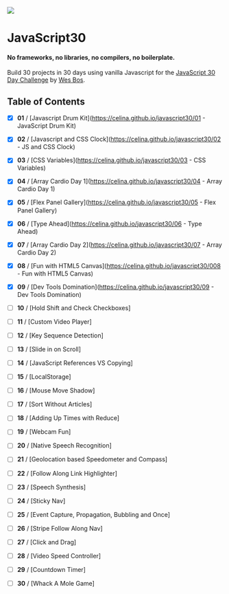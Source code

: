 ![](https://javascript30.com/images/JS3-social-share.png)

# JavaScript30

#### No frameworks, no libraries, no compilers, no boilerplate.

Build 30 projects in 30 days using vanilla Javascript for the [JavaScript 30 Day Challenge](https://JavaScript30.com) by [Wes Bos](http://wesbos.com).

## Table of Contents

- [x] **01** / [Javascript Drum Kit](https://celina.github.io/javascript30/01 - JavaScript Drum Kit)

- [x] **02** / [Javascript and CSS Clock](https://celina.github.io/javascript30/02 - JS and CSS Clock)

- [x] **03** / [CSS Variables](https://celina.github.io/javascript30/03 - CSS Variables)

- [x] **04** / [Array Cardio Day 1](https://celina.github.io/javascript30/04 - Array Cardio Day 1)

- [x] **05** / [Flex Panel Gallery](https://celina.github.io/javascript30/05 - Flex Panel Gallery)

- [x] **06** / [Type Ahead](https://celina.github.io/javascript30/06 - Type Ahead)

- [x] **07** / [Array Cardio Day 2](https://celina.github.io/javascript30/07 - Array Cardio Day 2)

- [x] **08** / [Fun with HTML5 Canvas](https://celina.github.io/javascript30/008 - Fun with HTML5 Canvas)

- [x] **09** / [Dev Tools Domination](https://celina.github.io/javascript30/09 - Dev Tools Domination)

- [ ] **10** / [Hold Shift and Check Checkboxes]

- [ ] **11** / [Custom Video Player]

- [ ] **12** / [Key Sequence Detection]

- [ ] **13** / [Slide in on Scroll]

- [ ] **14** / [JavaScript References VS Copying]

- [ ] **15** / [LocalStorage]

- [ ] **16** / [Mouse Move Shadow]

- [ ] **17** / [Sort Without Articles]

- [ ]  **18** / [Adding Up Times with Reduce]

- [ ] **19** / [Webcam Fun]

- [ ] **20** / [Native Speech Recognition]

- [ ] **21** / [Geolocation based Speedometer and Compass]

- [ ] **22** / [Follow Along Link Highlighter]

- [ ] **23** / [Speech Synthesis]

- [ ] **24** / [Sticky Nav]

- [ ] **25** / [Event Capture, Propagation, Bubbling and Once]

- [ ] **26** / [Stripe Follow Along Nav]

- [ ] **27** / [Click and Drag]

- [ ] **28** / [Video Speed Controller]

- [ ] **29** / [Countdown Timer]

- [ ] **30** / [Whack A Mole Game]
